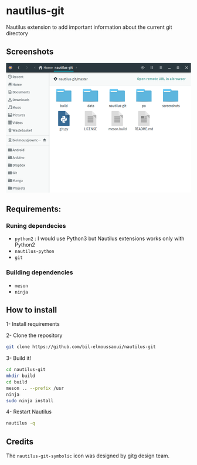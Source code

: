 # nautilus-git
Nautilus extension to add important information about the current git directory

## Screenshots

 <div align="center"><img src="screenshots/screenshot1.png" alt="Preview" /></div>


## Requirements:
### Runing dependecies
- `python2` : I would use Python3 but Nautilus extensions works only with Python2
- `nautilus-python`
- `git`

### Building dependencies
- `meson`
- `ninja`


## How to install 
1- Install requirements

2- Clone the repository 
```bash
git clone https://github.com/bil-elmoussaoui/nautilus-git
```
3- Build it!
```bash
cd nautilus-git 
mkdir build
cd build
meson .. --prefix /usr
ninja
sudo ninja install
``` 
4- Restart Nautilus 
```bash
nautilus -q
```

## Credits
The `nautilus-git-symbolic` icon was designed by gitg design team.
